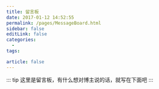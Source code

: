 ```yaml
---
title: 留言板
date: 2017-01-12 14:52:55
permalink: /pages/MessageBoard.html
sidebar: false
editLink: false
categories:
  -
tags:

article: false
---
```


::: tip
这里是留言板，有什么想对博主说的话，就写在下面吧
:::
